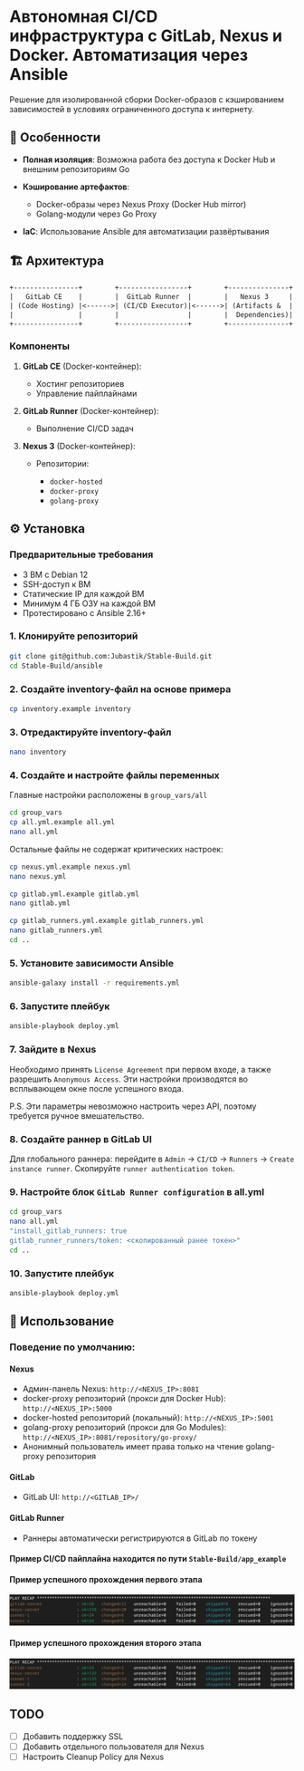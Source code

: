 # Автономная CI/CD инфраструктура с GitLab, Nexus и Docker. Автоматизация через Ansible

Решение для изолированной сборки Docker-образов с кэшированием зависимостей в условиях ограниченного доступа к
интернету.

## 📌 Особенности

* **Полная изоляция**: Возможна работа без доступа к Docker Hub и внешним репозиториям Go
* **Кэширование артефактов**:

    * Docker-образы через Nexus Proxy (Docker Hub mirror)
    * Golang-модули через Go Proxy
* **IaC**: Использование Ansible для автоматизации развёртывания

## 🏗 Архитектура

```plaintext
+----------------+        +-----------------+        +---------------+
|   GitLab CE    |        |  GitLab Runner  |        |   Nexus 3     |
| (Code Hosting) |<------>| (CI/CD Executor)|<------>| (Artifacts &  |
|                |        |                 |        |  Dependencies)|
+----------------+        +-----------------+        +---------------+
```

### Компоненты

1. **GitLab CE** (Docker-контейнер):

    * Хостинг репозиториев
    * Управление пайплайнами

2. **GitLab Runner** (Docker-контейнер):

    * Выполнение CI/CD задач

3. **Nexus 3** (Docker-контейнер):

    * Репозитории:

        * `docker-hosted`
        * `docker-proxy`
        * `golang-proxy`

## ⚙️ Установка

### Предварительные требования

* 3 ВМ с Debian 12
* SSH-доступ к ВМ
* Статические IP для каждой ВМ
* Минимум 4 ГБ ОЗУ на каждой ВМ
* Протестировано с Ansible 2.16+

### 1. Клонируйте репозиторий

```bash
git clone git@github.com:Jubastik/Stable-Build.git
cd Stable-Build/ansible
```

### 2. Создайте inventory-файл на основе примера

```bash
cp inventory.example inventory
```

### 3. Отредактируйте inventory-файл

```bash
nano inventory
```

### 4. Создайте и настройте файлы переменных

Главные настройки расположены в `group_vars/all`

```bash
cd group_vars
cp all.yml.example all.yml
nano all.yml
```

Остальные файлы не содержат критических настроек:

```bash
cp nexus.yml.example nexus.yml
nano nexus.yml
```

```bash
cp gitlab.yml.example gitlab.yml
nano gitlab.yml
```

```bash
cp gitlab_runners.yml.example gitlab_runners.yml
nano gitlab_runners.yml
cd ..
```

### 5. Установите зависимости Ansible

```bash
ansible-galaxy install -r requirements.yml
```

### 6. Запустите плейбук

```bash
ansible-playbook deploy.yml
```

### 7. Зайдите в Nexus

Необходимо принять `License Agreement` при первом входе, а также разрешить `Anonymous Access`.
Эти настройки производятся во всплывающем окне после успешного входа.

P.S. Эти параметры невозможно настроить через API, поэтому требуется ручное вмешательство.

### 8. Создайте раннер в GitLab UI

Для глобального раннера: перейдите в `Admin` -> `CI/CD` -> `Runners` -> `Create instance runner`.
Скопируйте `runner authentication token`.

### 9. Настройте блок `GitLab Runner configuration` в all.yml

```bash
cd group_vars
nano all.yml
"install_gitlab_runners: true
gitlab_runner_runners/token: <скопированный ранее токен>"
cd ..
```

### 10. Запустите плейбук

```bash
ansible-playbook deploy.yml
```

## 🚀 Использование

### Поведение по умолчанию:

#### Nexus

* Админ-панель Nexus: `http://<NEXUS_IP>:8081`
* docker-proxy репозиторий (прокси для Docker Hub): `http://<NEXUS_IP>:5000`
* docker-hosted репозиторий (локальный): `http://<NEXUS_IP>:5001`
* golang-proxy репозиторий (прокси для Go Modules): `http://<NEXUS_IP>:8081/repository/go-proxy/`
* Анонимный пользователь имеет права только на чтение golang-proxy репозитория

#### GitLab

* GitLab UI: `http://<GITLAB_IP>/`

#### GitLab Runner

* Раннеры автоматически регистрируются в GitLab по токену

#### Пример CI/CD пайплайна находится по пути `Stable-Build/app_example`

#### Пример успешного прохождения первого этапа

![Этап 1](images/stage_1.png)

#### Пример успешного прохождения второго этапа

![Этап 2](images/stage_2.png)

## TODO

* [ ] Добавить поддержку SSL
* [ ] Добавить отдельного пользователя для Nexus
* [ ] Настроить Cleanup Policy для Nexus